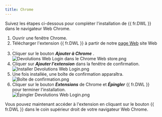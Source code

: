 ```yaml
---
title: Chrome
---
```

Suivez les étapes ci-dessous pour compléter l'installation de {{ fr.DWL }} dans le navigateur Web Chrome.  

1. Ouvrir une fenêtre Chrome. 
1. Télécharger l'extension {{ fr.DWL }} à partir de notre [page Web](https://devolutions.net/fr/web-login) site Web . 
1. Cliquer sur le bouton ***Ajouter à Chrome*** .  
![Devolutions Web Login dans le Chrome Web store.png](https://webdevolutions.azureedge.net/docs/fr/dwl/Dwl4001.png)
1. Cliquer sur ***Ajouter l'extension*** dans la fenêtre de confirmation.  
![Installer Devolutions Web Login.png](https://webdevolutions.azureedge.net/docs/fr/dwl/Dwl4002.png)
1. Une fois installée, une boîte de confirmation apparaîtra.  
![Boîte de confirmation.png](https://webdevolutions.azureedge.net/docs/fr/dwl/Dwl4044.png)
1. Cliquer sur le bouton ***Extensions*** de Chrome et ***Épingler***   {{ fr.DWL }} pour terminer l'installation.  
![Épingler Devolutions Web Login.png](https://webdevolutions.azureedge.net/docs/fr/dwl/Dwl4045.png)  

Vous pouvez maintenant accéder à l'extension en cliquant sur le bouton {{ fr.DWL }} dans le coin supérieur droit de votre navigateur Web Chrome. 


